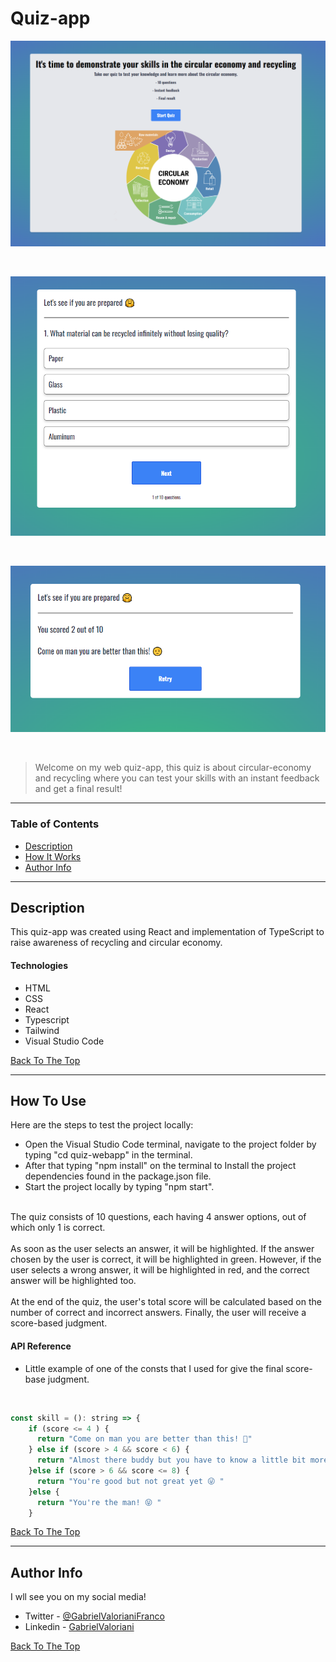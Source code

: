 # Quiz-app

![Project Image](./src/components/image/preview-1.PNG)

</br>

![Project Image](./src/components/image/preview-2.PNG)

</br>

![Project Image](./src/components/image/preview-3.PNG)

</br>

> Welcome on my web quiz-app, this quiz is about circular-economy and recycling where you can test your skills with an instant feedback and get a final result!

---

### Table of Contents

- [Description](#description)
- [How It Works](#how-it-works)
- [Author Info](#author-info)

---

## Description

This quiz-app was created using React and implementation of TypeScript to raise awareness of recycling and circular economy.

#### Technologies

- HTML
- CSS
- React
- Typescript
- Tailwind
- Visual Studio Code

[Back To The Top](#Quiz-app)

---

## How To Use

Here are the steps to test the project locally:

- Open the Visual Studio Code terminal, navigate to the project folder by typing "cd quiz-webapp" in the terminal.
- After that typing "npm install" on the terminal to Install the project dependencies found in the package.json file.
- Start the project locally by typing "npm start".

</br>The quiz consists of 10 questions, each having 4 answer options, out of which only 1 is correct. </br>
</br>As soon as the user selects an answer, it will be highlighted. If the answer chosen by the user is correct, it will be highlighted in green. However, if the user selects a wrong answer, it will be highlighted in red, and the correct answer will be highlighted too.</br>
</br>At the end of the quiz, the user's total score will be calculated based on the number of correct and incorrect answers. Finally, the user will receive a score-based judgment.

#### API Reference

- Little example of one of the consts that I used for give the final score-base judgment.

</br>

```javascript
const skill = (): string => {
    if (score <= 4 ) {
      return "Come on man you are better than this! 🤨"
    } else if (score > 4 && score < 6) {
      return "Almost there buddy but you have to know a little bit more 🤔 "
    }else if (score > 6 && score <= 8) {
      return "You're good but not great yet 😜 "
    }else {
      return "You're the man! 😝 "
    }
```

[Back To The Top](#Quiz-app)

---

## Author Info

I wll see you on my social media!

- Twitter - [@GabrielValorianiFranco](https://twitter.com/GabrielValoria)
- Linkedin - [GabrielValoriani](https://www.linkedin.com/in/gabriel-valoriani-franco-9971a3291/)

[Back To The Top](#Quiz-app)
